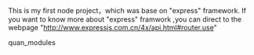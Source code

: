This is my first node project，which was base on "express" framework.
If you want to know more about "express" framwork ,you can direct to the webpage "http://www.expressjs.com.cn/4x/api.html#router.use"

quan_modules

